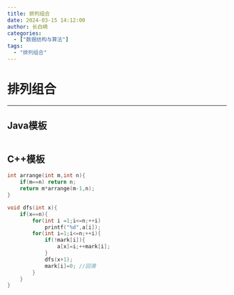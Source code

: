 ```yaml
---
title: 排列组合
date: 2024-03-15 14:12:00
author: 长白崎
categories:
  - ["数据结构与算法"]
tags:
  - "排列组合"
---
```


# 排列组合

---







## Java模板

```java
```



## C++模板

```c++
int arrange(int m,int n){
    if(m==n) return n;
    return m*arrange(m-1,n);
}

void dfs(int x){
    if(x==n){
        for(int i =1;i<=n;++i)
            printf("%d",a[i]);
        for(int i=1;i<=n;++i){
            if(!mark[i]){
                a[x]=i;++mark[i];
            }
            dfs(x+1);
            mark[i]=0; //回溯
        }
    }
}
```

